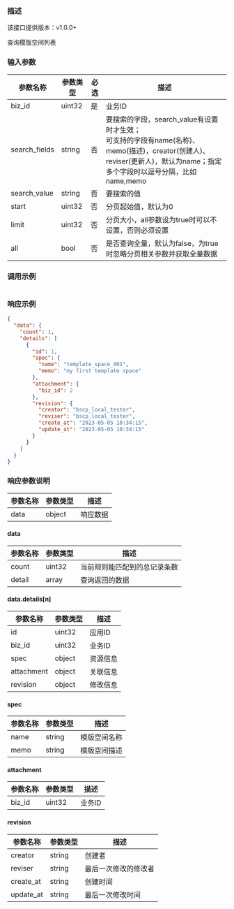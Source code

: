 ### 描述

该接口提供版本：v1.0.0+

查询模版空间列表

### 输入参数

| 参数名称      | 参数类型 | 必选 | 描述                                                         |
| ------------- | -------- | ---- | ------------------------------------------------------------ |
| biz_id        | uint32   | 是   | 业务ID                                                       |
| search_fields | string   | 否   | 要搜索的字段，search_value有设置时才生效；<br>可支持的字段有name(名称)、memo(描述)，creator(创建人)、reviser(更新人)，默认为name；指定多个字段时以逗号分隔，比如name,memo |
| search_value  | string   | 否   | 要搜索的值                                                   |
| start         | uint32   | 否   | 分页起始值，默认为0                                          |
| limit         | uint32   | 否   | 分页大小，all参数设为true时可以不设置，否则必须设置          |
| all           | bool     | 否   | 是否查询全量，默认为false，为true时忽略分页相关参数并获取全量数据 |

### 调用示例

```json

```

### 响应示例

```json
{
  "data": {
    "count": 1,
    "details": [
      {
        "id": 1,
        "spec": {
          "name": "template_space_001",
          "memo": "my first template space"
        },
        "attachment": {
          "biz_id": 2
        },
        "revision": {
          "creator": "bscp_local_tester",
          "reviser": "bscp_local_tester",
          "create_at": "2023-05-05 10:34:15",
          "update_at": "2023-05-05 10:34:15"
        }
      }
    ]
  }
}
```

### 响应参数说明

| 参数名称 | 参数类型 | 描述     |
| -------- | -------- | -------- |
| data     | object   | 响应数据 |

#### data

| 参数名称 | 参数类型 | 描述                         |
| -------- | -------- | ---------------------------- |
| count    | uint32   | 当前规则能匹配到的总记录条数 |
| detail   | array    | 查询返回的数据               |

#### data.details[n]

| 参数名称   | 参数类型 | 描述     |
| ---------- | -------- | -------- |
| id         | uint32   | 应用ID   |
| biz_id     | uint32   | 业务ID   |
| spec       | object   | 资源信息 |
| attachment | object   | 关联信息 |
| revision   | object   | 修改信息 |

#### spec

| 参数名称 | 参数类型 | 描述         |
| -------- | -------- | ------------ |
| name     | string   | 模版空间名称 |
| memo     | string   | 模版空间描述 |

#### attachment

| 参数名称 | 参数类型 | 描述   |
| -------- | -------- | ------ |
| biz_id   | uint32   | 业务ID |

#### revision

| 参数名称  | 参数类型 | 描述                 |
| --------- | -------- | -------------------- |
| creator   | string   | 创建者               |
| reviser   | string   | 最后一次修改的修改者 |
| create_at | string   | 创建时间             |
| update_at | string   | 最后一次修改时间     |

